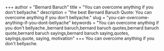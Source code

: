 +++
author = "Bernard Baruch"
title = "You can overcome anything if you don't bellyache."
description = "the best Bernard Baruch Quote: You can overcome anything if you don't bellyache."
slug = "you-can-overcome-anything-if-you-dont-bellyache"
keywords = "You can overcome anything if you don't bellyache.,bernard baruch,bernard baruch quotes,bernard baruch quote,bernard baruch sayings,bernard baruch saying,quotes, sayings,quote, saying, motivation"
+++
You can overcome anything if you don't bellyache.
